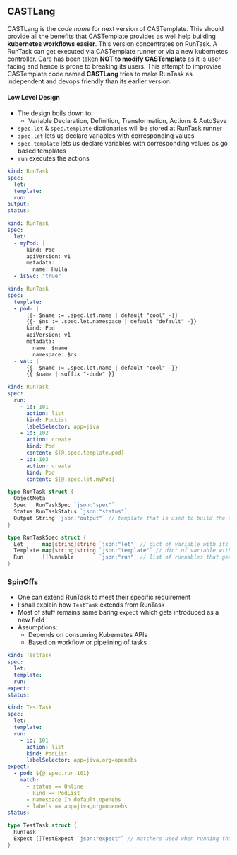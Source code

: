 ## CASTLang

CASTLang is the _code name_ for next version of CASTemplate. This should provide all the benefits that CASTemplate provides 
as well help building **kubernetes workflows easier**. This version concentrates on RunTask. A RunTask can get executed via 
CASTemplate runner or via a new kubernetes controller. Care has been taken **NOT to modify CASTemplate** as it is user 
facing and hence is prone to breaking its users. This attempt to improvise CASTemplate code named **CASTLang** tries to make 
RunTask as independent and devops friendly than its earlier version.

#### Low Level Design
- The design boils down to:
  - Variable Declaration, Definition, Transformation, Actions & AutoSave
- `spec.let` & `spec.template` dictionaries will be stored at RunTask runner
- `spec.let` lets us declare variables with corresponding values
- `spec.template` lets us declare variables with corresponding values as go based templates
- `run` executes the actions

```yaml
kind: RunTask
spec:
  let:
  template:
  run:
output:
status:
```

```yaml
kind: RunTask
spec:
  let:
  - myPod: |
      kind: Pod
      apiVersion: v1
      metadata:
        name: Hulla
  - isSvc: "true"
```

```yaml
kind: RunTask
spec:
  template:
  - pod: |
      {{- $name := .spec.let.name | default "cool" -}}
      {{- $ns := .spec.let.namespace | default "default" -}}
      kind: Pod
      apiVersion: v1
      metadata:
        name: $name
        namespace: $ns
  - val: |
      {{- $name := .spec.let.name | default "cool" -}}
      {{ $name | suffix "-dude" }}
```

```yaml
kind: RunTask
spec:
  run:
    - id: 101
      action: list
      kind: PodList
      labelSelector: app=jiva
    - id: 102
      action: create
      kind: Pod
      content: ${@.spec.template.pod}
    - id: 103
      action: create
      kind: Pod
      content: ${@.spec.let.myPod}
```

```go
type RunTask struct {
  ObjectMeta
  Spec   RunTaskSpec `json:"spec"`
  Status RunTaskStatus `json:"status"`
  Output String `json:"output"` // template that is used to build the output of this task
}

type RunTaskSpec struct {
  Let      map[string]string `json:"let"` // dict of variable with its direct value
  Template map[string]string `json:"template"` // dict of variable with its templated value
  Run      []Runnable        `json:"run"` // list of runnables that get executed
}
```

### SpinOffs
- One can extend RunTask to meet their specific requirement
- I shall explain how `TestTask` extends from RunTask
- Most of stuff remains same baring `expect` which gets introduced as a new field
- Assumptions:
  - Depends on consuming Kubernetes APIs
  - Based on workflow or pipelining of tasks

```yaml
kind: TestTask
spec:
  let:
  template:
  run:
expect:
status:
```

```yaml
kind: TestTask
spec:
  let:
  template:
  run:
    - id: 101
      action: list
      kind: PodList
      labelSelector: app=jiva,org=openebs
expect:
  - pod: ${@.spec.run.101}
    match: 
      - status == Online
      - kind == PodList
      - namespace In default,openebs
      - labels == app=jiva,org=openebs
status:
```

```go
type TestTask struct {
  RunTask
  Expect []TestExpect `json:"expect"` // matchers used when running this task to build testing logic
}
```
